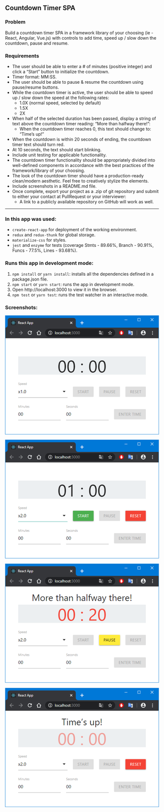 ## Countdown Timer SPA

### Problem

Build a countdown timer SPA in a framework library of your choosing (ie - React, Angular, Vue.js) with controls to add time, speed up / slow down the countdown, pause and resume.

### Requirements

* The user should be able to enter a # of minutes (positive integer) and click a “Start” button to initialize the countdown.
* Timer format: MM:SS.
* The user should be able to pause & resume the countdown using pause/resume buttons.
* While the countdown timer is active, the user should be able to speed up / slow down the speed at the following rates:
  - 1.0X (normal speed, selected by default)
  - 1.5X
  - 2X
* When half of the selected duration has been passed, display a string of text above the countdown timer reading: “More than halfway there!”:
  - When the countdown timer reaches 0, this text should change to: “Time’s up!”
* When the countdown is within 20 seconds of ending, the countdown timer text should turn red.
* At 10 seconds, the text should start blinking.
* Include unit testing for applicable functionality.
* The countdown timer functionality should be appropriately divided into well-defined components in accordance with the best practices of the framework/library of your choosing.
* The look of the countdown timer should have a production-ready clean/modern aesthetic. Feel free to creatively stylize the elements.
* Include screenshots in a README.md file.
* Once complete, export your project as a .zip of git repository and submit to either your contact at PullRequest or your interviewer:
  - A link to a publicly available repository on GitHub will work as well.

---

### In this app was used:

* `create-react-app` for deployment of the working environment.
* `redux` and `redux-thunk` for global storage.
* `materialize-css` for styles.
* `jest` and `enzyme` for tests (coverage Stmts - 89.66%, Branch - 90.91%, Funcs - 77.5%, Lines - 93.68%).

### Runs this app in development mode:

1. `npm install` or `yarn install`: installs all the dependencies defined in a package.json file.
2. `npm start` or `yarn start`: runs the app in development mode.
3.  Open http://localhost:3000 to view it in the browser.
4. `npm test` or `yarn test`: runs the test watcher in an interactive mode.


### Screenshots:

![screenshots-1](./screenshots/1.png)

![screenshots-2](./screenshots/2.png)

![screenshots-3](./screenshots/3.png)

![screenshots-4](./screenshots/4.png)
